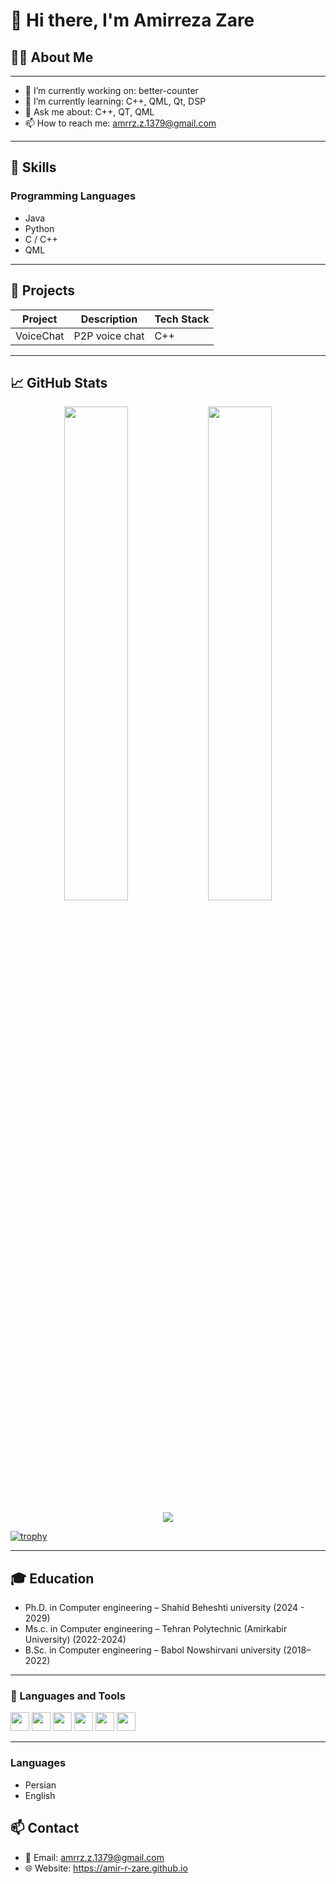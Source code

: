 # 👋 Hi there, I'm Amirreza Zare

## 👨‍💻 About Me
----

- 🔭 I’m currently working on: better-counter
- 🌱 I’m currently learning: C++, QML, Qt, DSP
- 💬 Ask me about: C++, QT, QML
- 📫 How to reach me: amrrz.z.1379@gmail.com

---

## 💼 Skills

### Programming Languages
- Java
- Python
- C / C++
- QML



---

## 🚀 Projects

| Project        | Description                 | Tech Stack  |
|----------------|-----------------------------|-------------|
| VoiceChat | P2P voice chat | C++     |

---

## 📈 GitHub Stats

<p align="center">
  <img width="45%" src="https://github-readme-stats.vercel.app/api?username=Amir-r-zare&show_icons=true&theme=radical" />
  <img width="45%" src="https://github-readme-stats.vercel.app/api/top-langs/?username=Amir-r-zare&layout=compact&theme=radical" />
</p>

<p align="center">
  <img src="https://streak-stats.demolab.com/?user=Amir-r-zare&theme=radical&hide_border=false" />
</p>

[![trophy](https://github-profile-trophy.vercel.app/?username=Amir-r-zare&theme=darkhub)](https://github.com/ryo-ma/github-profile-trophy)

---

## 🎓 Education

- Ph.D. in Computer engineering – Shahid Beheshti university (2024 - 2029)
- Ms.c. in Computer engineering – Tehran Polytechnic (Amirkabir University) (2022-2024)
- B.Sc. in Computer engineering – Babol Nowshirvani university (2018–2022)

---

### 🧰 Languages and Tools

<p align="left">
  <img src="https://cdn.jsdelivr.net/gh/devicons/devicon/icons/cplusplus/cplusplus-original.svg" height="30"/>
  <img src="https://cdn.jsdelivr.net/gh/devicons/devicon/icons/qt/qt-original.svg" height="30"/>
  <img src="https://cdn.jsdelivr.net/gh/devicons/devicon/icons/linux/linux-original.svg" height="30"/>
  <img src="https://cdn.jsdelivr.net/gh/devicons/devicon/icons/git/git-original.svg" height="30"/>
  <img src="https://cdn.jsdelivr.net/gh/devicons/devicon/icons/cmake/cmake-original.svg" height="30"/>
  <img src="https://cdn.jsdelivr.net/gh/devicons/devicon/icons/python/python-original.svg" height="30"/>
</p>

---

### Languages
- Persian
- English

  
## 📫 Contact

- 📧 Email: amrrz.z.1379@gmail.com
- 🌐 Website: https://amir-r-zare.github.io
